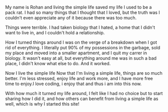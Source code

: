 My name is Rohan and living the simple life saved my life
I used to be a pack rat. I had so many things that I thought that I loved, but the truth was I couldn't even appreciate any of it because there was too much.

Things were terrible. I had taken biology that I hated, a home that I didn't want to live in, and I couldn't hold a relationship.

How I turned things around
I was on the verge of a breakdown when I got rid of everything. I literally put 90% of my possessions in the garbage, sold my place and moved into a smaller apartment, and I quit my carrer in biology. It wasn't easy at all, but everything around me was in such a bad place, I didn't know what else to do. And it worked.

Now I live the simple life
Now that I'm living a simple life, things are so much better. I'm less stressed, enjoy life and work more, and I have more free time to enjoy.I love coding, i enjoy that and thus i am into this now.

With how much it turned my life around, I felt like I had no choice but to start sharing how I did it, and how others can benefit from living a simple life as well, which is why I started this site!